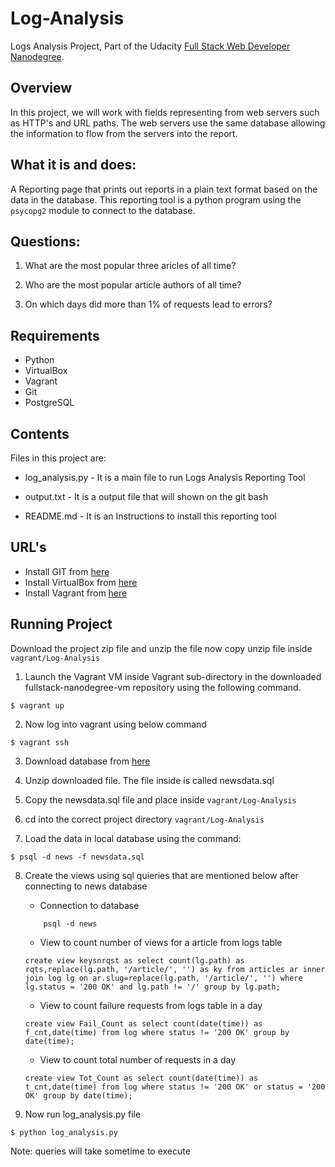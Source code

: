 # Log-Analysis

Logs Analysis Project, Part of the Udacity [Full Stack Web Developer Nanodegree](https://www.udacity.com/course/full-stack-web-developer-nanodegree--nd004).

## Overview

In this project, we will work with fields representing from web servers such as HTTP's and URL paths. The web servers use the same database allowing the information to flow from the servers into the report.

## What it is and does:

A Reporting page that prints out reports in a plain text format based on the data in the database. This reporting tool is a python program using the `psycopg2` module to connect to the database.

## Questions:

1. What are the most popular three aricles of all time?
   
2. Who are the most popular article authors of all time?

3. On which days did more than 1% of requests lead to errors?
   

## Requirements

* Python
* VirtualBox
* Vagrant
* Git
* PostgreSQL

## Contents

Files in this project are:

* log_analysis.py - It is a main file to run Logs Analysis Reporting Tool

* output.txt - It is a output file that will shown on the git bash

* README.md - It is an Instructions to install this reporting tool

## URL's

- Install GIT from [here](https://git-scm.com/downloads)
- Install VirtualBox from [here](https://www.virtualbox.org/wiki/Downloads)
- Install Vagrant from [here](https://www.vagrantup.com/)

## Running Project

Download the project zip file and unzip the file now copy unzip file inside `vagrant/Log-Analysis`

1. Launch the Vagrant VM inside Vagrant sub-directory in the downloaded fullstack-nanodegree-vm repository using the following command.

```
$ vagrant up
```
2. Now log into vagrant using below command

```
$ vagrant ssh
```
3. Download database from [here](https://d17h27t6h515a5.cloudfront.net/topher/2016/August/57b5f748_newsdata/newsdata.zip)

4. Unzip downloaded file. The file inside is called newsdata.sql

5. Copy the newsdata.sql file and place inside `vagrant/Log-Analysis` 

6. cd into the correct project directory `vagrant/Log-Analysis`

7. Load the data in local database using the command:

```
$ psql -d news -f newsdata.sql
```
8. Create the views using sql quieries that are mentioned below after connecting to news database

    * Connection to database

    ```
        psql -d news
    ```

    * View to count number of views for a  article from logs table

    ```
    create view keysnrqst as select count(lg.path) as rqts,replace(lg.path, '/article/', '') as ky from articles ar inner join log lg on ar.slug=replace(lg.path, '/article/', '') where lg.status = '200 OK' and lg.path != '/' group by lg.path;
    ```
    * View to count failure requests from logs table in a day

    ```
    create view Fail_Count as select count(date(time)) as f_cnt,date(time) from log where status != '200 OK' group by date(time);
    ```
    * View to count total number of requests in a day

    ```
    create view Tot_Count as select count(date(time)) as t_cnt,date(time) from log where status != '200 OK' or status = '200 OK' group by date(time);
    ```

9. Now run log_analysis.py file 
```
$ python log_analysis.py
```
Note: queries will take sometime to execute
